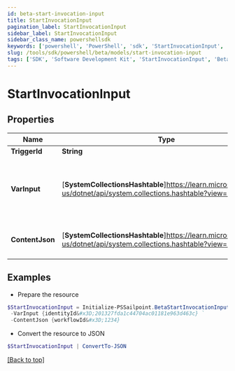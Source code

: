 ```yaml
---
id: beta-start-invocation-input
title: StartInvocationInput
pagination_label: StartInvocationInput
sidebar_label: StartInvocationInput
sidebar_class_name: powershellsdk
keywords: ['powershell', 'PowerShell', 'sdk', 'StartInvocationInput', 'BetaStartInvocationInput'] 
slug: /tools/sdk/powershell/beta/models/start-invocation-input
tags: ['SDK', 'Software Development Kit', 'StartInvocationInput', 'BetaStartInvocationInput']
---
```



# StartInvocationInput

## Properties

Name | Type | Description | Notes
------------ | ------------- | ------------- | -------------
**TriggerId** | **String** | Trigger ID | [optional] 
**VarInput** | [**SystemCollectionsHashtable**]https://learn.microsoft.com/en-us/dotnet/api/system.collections.hashtable?view=net-9.0 | Trigger input payload. Its schema is defined in the trigger definition. | [optional] 
**ContentJson** | [**SystemCollectionsHashtable**]https://learn.microsoft.com/en-us/dotnet/api/system.collections.hashtable?view=net-9.0 | JSON map of invocation metadata | [optional] 

## Examples

- Prepare the resource
```powershell
$StartInvocationInput = Initialize-PSSailpoint.BetaStartInvocationInput  -TriggerId idn:access-requested `
 -VarInput {identityId&#x3D;201327fda1c44704ac01181e963d463c} `
 -ContentJson {workflowId&#x3D;1234}
```

- Convert the resource to JSON
```powershell
$StartInvocationInput | ConvertTo-JSON
```


[[Back to top]](#) 

